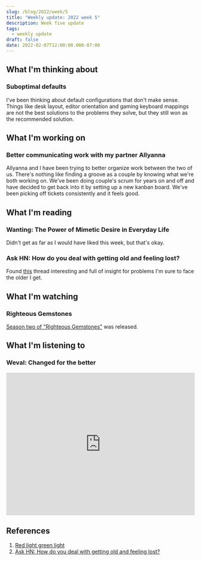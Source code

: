```yaml
---
slug: /blog/2022/week/5
title: "Weekly update: 2022 week 5"
description: Week five update
tags:
  - weekly update
draft: false
date: 2022-02-07T12:00:00.000-07:00
---
```

## What I'm thinking about

### Suboptimal defaults

I've been thinking about default configurations that don't make sense. Things like desk layout, editor orientation and gaming keyboard mappings are not the best solutions to the problems they solve, but they still won as the recommended solution.

## What I'm working on

### Better communicating work with my partner Allyanna

Allyanna and I have been trying to better organize work between the two of us. There's nothing like finding a groove as a couple by knowing what we're both working on. We've been doing couple's scrum for years on and off and have decided to get back into it by setting up a new kanban board. We've been picking off tickets consistently and it feels good.

## What I'm reading

### Wanting: The Power of Mimetic Desire in Everyday Life

Didn't get as far as I would have liked this week, but that's okay.

### Ask HN: How do you deal with getting old and feeling lost?

Found [this][old] thread interesting and full of insight for problems I'm sure to face the older I get.

## What I'm watching

### Righteous Gemstones

[Season two of "Righteous Gemstones"](https://www.imdb.com/title/tt8634332/) was released.

## What I'm listening to

### Weval: Changed for the better

<iframe src="https://open.spotify.com/embed/album/3l6tnMhIsyLBCsIz3wLUFE?utm_source=generator" width="100%" height="380" frameBorder="0" allowfullscreen="" allow="autoplay; clipboard-write; encrypted-media; fullscreen; picture-in-picture"></iframe>

## References

[old]: https://news.ycombinator.com/item?id=30230620
[red-light]: https://jamessevedge.com/articles/red-light-green-light/

1. [Red light green light][red-light]
1. [Ask HN: How do you deal with getting old and feeling lost?][old]